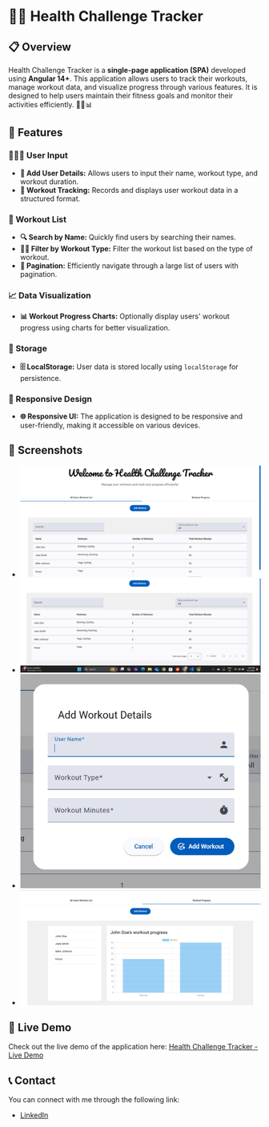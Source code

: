 
# 🏋️‍♂️ Health Challenge Tracker

## 📋 Overview
Health Challenge Tracker is a **single-page application (SPA)** developed using **Angular 14+**. This application allows users to track their workouts, manage workout data, and visualize progress through various features. It is designed to help users maintain their fitness goals and monitor their activities efficiently. 🏃‍♀️📊

## 🔑 Features

### 🧑‍🤝‍🧑 User Input
- **👤 Add User Details:** Allows users to input their name, workout type, and workout duration.
- **💪 Workout Tracking:** Records and displays user workout data in a structured format.

### 📝 Workout List
- **🔍 Search by Name:** Quickly find users by searching their names.
- **🏋️‍♂️ Filter by Workout Type:** Filter the workout list based on the type of workout.
- **🔄 Pagination:** Efficiently navigate through a large list of users with pagination.

### 📈 Data Visualization
- **📊 Workout Progress Charts:** Optionally display users' workout progress using charts for better visualization.

### 💾 Storage
- **🗄️ LocalStorage:** User data is stored locally using `localStorage` for persistence.

### 📱 Responsive Design
- **🌐 Responsive UI:** The application is designed to be responsive and user-friendly, making it accessible on various devices.

## 📸 Screenshots

- ![Screenshot 1](https://github.com/KavyaSingh236/Health-Challenge-Tracker-master-main/blob/main/Screenshot1.png)
- ![Screenshot 2](https://github.com/KavyaSingh236/Health-Challenge-Tracker-master-main/blob/main/Screenshot2.png)
- ![Screenshot 3](https://github.com/KavyaSingh236/Health-Challenge-Tracker-master-main/blob/main/Screenshot3.png)
- ![Screenshot 4](https://github.com/KavyaSingh236/Health-Challenge-Tracker-master-main/blob/main/Screenshot4.png)

## 🚀 Live Demo

Check out the live demo of the application here: [Health Challenge Tracker - Live Demo](https://kavyahealthchallenegetracker.netlify.app/)

## 📞 Contact

You can connect with me through the following link:

- [LinkedIn](https://www.linkedin.com/in/kavya-singh-690888292/)

